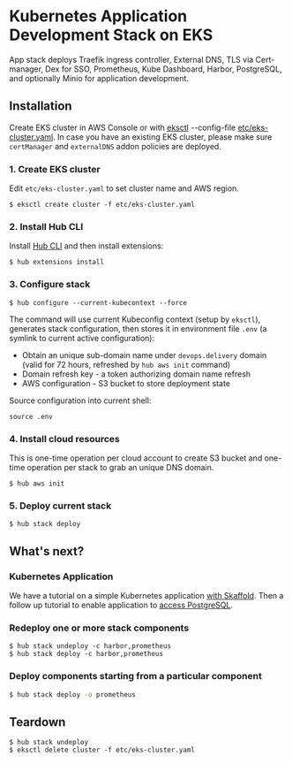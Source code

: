 # Kubernetes Application Development Stack on EKS

App stack deploys Traefik ingress controller, External DNS, TLS via Cert-manager, Dex for SSO, Prometheus, Kube Dashboard, Harbor, PostgreSQL, and optionally Minio for application development.

## Installation

Create EKS cluster in AWS Console or with [eksctl](https://docs.aws.amazon.com/eks/latest/userguide/eksctl.html) --config-file [etc/eks-cluster.yaml](etc/eks-cluster.yaml). In case you have an existing EKS cluster, please make sure `certManager` and `externalDNS` addon policies are deployed.

### 1. Create EKS cluster

Edit `etc/eks-cluster.yaml` to set cluster name and AWS region.

```
$ eksctl create cluster -f etc/eks-cluster.yaml
```

### 2. Install Hub CLI

Install [Hub CLI](https://docs.agilestacks.com/article/zrban5vpb5-install-toolbox#hub_cli) and then install extensions:

```
$ hub extensions install
```

### 3. Configure stack

```
$ hub configure --current-kubecontext --force
```

The command will use current Kubeconfig context (setup by `eksctl`), generates stack configuration, then stores it in environment file `.env` (a symlink to current active configuration):

* Obtain an unique sub-domain name under `devops.delivery` domain (valid for 72 hours, refreshed by `hub aws init` command)
* Domain refresh key - a token authorizing domain name refresh
* AWS configuration - S3 bucket to store deployment state

Source configuration into current shell:

```
source .env
```

### 4. Install cloud resources

This is one-time operation per cloud account to create S3 bucket and one-time operation per stack to grab an unique DNS domain.

```
$ hub aws init
```

### 5. Deploy current stack

```
$ hub stack deploy
```


## What's next?

### Kubernetes Application

We have a tutorial on a simple Kubernetes application [with Skaffold](https://docs.agilestacks.com/article/4b2q2dcof9-development-workflow-on-kubernetes-with-skaffold). Then a follow up tutorial to enable application to [access PostgreSQL](https://docs.agilestacks.com/article/j4cysq9ka5-201-python-efficient-development-for-kubernetes-enable-database).


### Redeploy one or more stack components

```
$ hub stack undeploy -c harbor,prometheus
$ hub stack deploy -c harbor,prometheus
```

### Deploy components starting from a particular component

```bash
$ hub stack deploy -o prometheus
```

## Teardown

```
$ hub stack undeploy
$ eksctl delete cluster -f etc/eks-cluster.yaml
```
